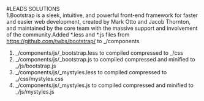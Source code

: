 #LEADS SOLUTIONS  
1.Bootstrap is a sleek, intuitive, and powerful front-end framework for faster and easier web development, created by Mark Otto and Jacob Thornton, and maintained by the core team with the massive support and involvement of the community.Added *.less and *.js files from https://github.com/twbs/bootstrap/ to _/components
  1. _/components/js/_bootstrap.less to compiled compressed to _/css
  2. _/components/js/_bootstrap.js to compiled compressed and minified to _/js/bootstrap.js
  3. _/components/js/_mystyles.less to compiled compressed to _/css/mystyles.css
  4.  _/components/js/_mystyles.js to compiled compressed and minified to _/js/mystyles.js
